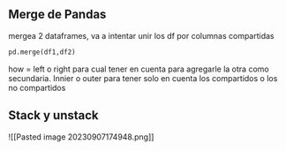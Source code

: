 ## Merge de Pandas
mergea 2 dataframes, va a intentar unir los df por columnas compartidas
```py
pd.merge(df1,df2)
```
how = left o right para cual tener en cuenta para agregarle la otra como secundaria.
Innier o outer para tener solo en cuenta los compartidos o los no compartidos


## Stack y unstack
![[Pasted image 20230907174948.png]]